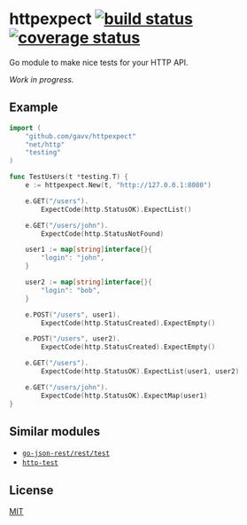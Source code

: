 # httpexpect [![build status](https://travis-ci.org/gavv/httpexpect.svg?branch=master)](https://travis-ci.org/gavv/httpexpect) [![coverage status](https://coveralls.io/repos/github/gavv/httpexpect/badge.svg?branch=master)](https://coveralls.io/github/gavv/httpexpect?branch=master)

Go module to make nice tests for your HTTP API.

*Work in progress.*

## Example

```go
import (
    "github.com/gavv/httpexpect"
    "net/http"
    "testing"
)

func TestUsers(t *testing.T) {
    e := httpexpect.New(t, "http://127.0.0.1:8080")

    e.GET("/users").
        ExpectCode(http.StatusOK).ExpectList()

    e.GET("/users/john").
        ExpectCode(http.StatusNotFound)

    user1 := map[string]interface{}{
        "login": "john",
    }

    user2 := map[string]interface{}{
        "login": "bob",
    }

    e.POST("/users", user1).
        ExpectCode(http.StatusCreated).ExpectEmpty()

    e.POST("/users", user2).
        ExpectCode(http.StatusCreated).ExpectEmpty()

    e.GET("/users").
        ExpectCode(http.StatusOK).ExpectList(user1, user2)

    e.GET("/users/john").
        ExpectCode(http.StatusOK).ExpectMap(user1)
}
```

## Similar modules

* [`go-json-rest/rest/test`](https://godoc.org/github.com/ant0ine/go-json-rest/rest/test)
* [`http-test`](https://github.com/vsco/http-test)

## License

[MIT](LICENSE)
